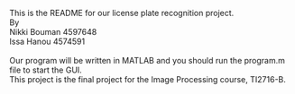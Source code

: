 This is the README for our license plate recognition project.<br/>
By<br/>
Nikki Bouman 4597648 <br/>
Issa Hanou 4574591<br/>
<br/>
Our program will be written in MATLAB and you should run the program.m file to start the GUI.<br/>
This project is the final project for the Image Processing course, TI2716-B. 